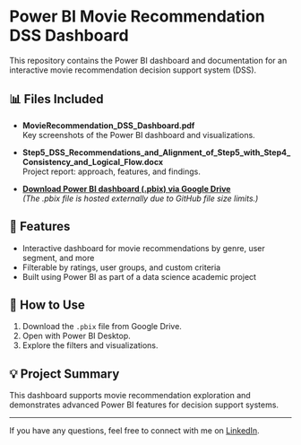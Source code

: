 # Power BI Movie Recommendation DSS Dashboard

This repository contains the Power BI dashboard and documentation for an interactive movie recommendation decision support system (DSS).

## 📊 Files Included

- **MovieRecommendation_DSS_Dashboard.pdf**  
  Key screenshots of the Power BI dashboard and visualizations.

- **Step5_DSS_Recommendations_and_Alignment_of_Step5_with_Step4_Consistency_and_Logical_Flow.docx**  
  Project report: approach, features, and findings.

- **[Download Power BI dashboard (.pbix) via Google Drive](https://drive.google.com/file/d/1KDOg-i26a87CaU_9Gtf6W_UrGuTHvJRj/view?usp=sharing)**  
  _(The .pbix file is hosted externally due to GitHub file size limits.)_

## 📝 Features

- Interactive dashboard for movie recommendations by genre, user segment, and more
- Filterable by ratings, user groups, and custom criteria
- Built using Power BI as part of a data science academic project

## 📌 How to Use

1. Download the `.pbix` file from Google Drive.
2. Open with Power BI Desktop.
3. Explore the filters and visualizations.

## 💡 Project Summary

This dashboard supports movie recommendation exploration and demonstrates advanced Power BI features for decision support systems.

---

If you have any questions, feel free to connect with me on [LinkedIn](https://www.linkedin.com/in/suhwa-seong-366150361).
